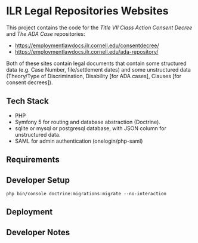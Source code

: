 # ILR Legal Repositories Websites

This project contains the code for the _Title VII Class Action Consent Decree_ and _The ADA Case_ repositories:

- https://employmentlawdocs.ilr.cornell.edu/consentdecree/
- https://employmentlawdocs.ilr.cornell.edu/ada-repository/

Both of these sites contain legal documents that contain some structured data (e.g. Case Number, file/settlement dates) and some unstructured data (Theory/Type of Discrimination, Disability [for ADA cases], Clauses [for consent decrees]).

## Tech Stack

- PHP
- Symfony 5 for routing and database abstraction (Doctrine).
- sqlite or mysql or postgresql database, with JSON column for unstructured data.
- SAML for admin authentication (onelogin/php-saml)

## Requirements

## Developer Setup

```
php bin/console doctrine:migrations:migrate --no-interaction
```

## Deployment


## Developer Notes
